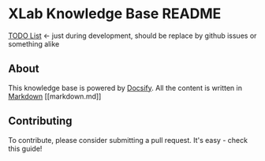 # XLab Knowledge Base README

[TODO List](todo.md) <- just during development, should be replace by github issues or something alike

## About

This knowledge base is powered by [Docsify](https://docsify.js.org). 
All the content is written in [Markdown](markdown.md)
[[markdown.md]]

## Contributing 

To contribute, please consider submitting a pull request. It's easy - check this guide! 

